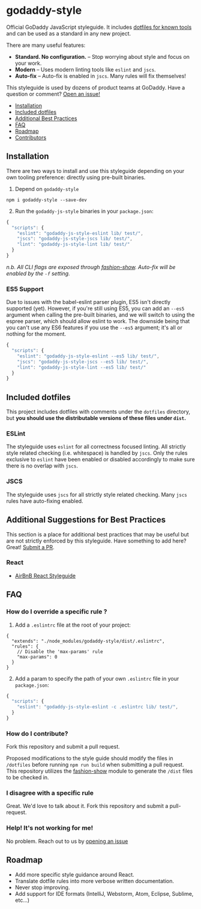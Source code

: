 # godaddy-style

Official GoDaddy JavaScript styleguide. It includes [dotfiles for known tools](#included-dotfiles) and can be used as a standard in any new project.

There are many useful features:

- **Standard. No configuration.** – Stop worrying about style and focus on your work.
- **Modern** – Uses modern linting tools like `eslint` and `jscs`.
- **Auto-fix** – Auto-fix is enabled in `jscs`. Many rules will fix themselves!

This styleguide is used by dozens of product teams at GoDaddy. Have a question or comment? [Open an issue!](https://github.com/godaddy/javascript/issues/new)

- [Installation](#installation)
- [Included dotfiles](#included-dotfiles)
- [Additional Best Practices](#additional-best-practices)
- [FAQ](#faq)
- [Roadmap](#roadmap)
- [Contributors](#contributors)

## Installation

There are two ways to install and use this styleguide depending on your own tooling preference: directly using pre-built binaries.

1. Depend on `godaddy-style`
```
npm i godaddy-style --save-dev
```

2. Run the `godaddy-js-style` binaries in your `package.json`:
``` js
{
  "scripts": {
    "eslint": "godaddy-js-style-eslint lib/ test/",
    "jscs": "godaddy-js-style-jscs lib/ test/",
    "lint": "godaddy-js-style-lint lib/ test/"
  }
}
```
_n.b. All CLI flags are exposed through [fashion-show]. Auto-fix will be enabled by the `-f` setting._

### ES5 Support

Due to issues with the babel-eslint parser plugin, ES5 isn't directly supported (yet).  However, if you're still using ES5, you can add an `--es5` argument when calling the pre-built binaries, and we will switch to using the espree parser, which should allow eslint to work.  The downside being that you can't use any ES6 features if you use the `--es5` argument; it's all or nothing for the moment.
``` js
{
  "scripts": {
    "eslint": "godaddy-js-style-eslint --es5 lib/ test/",
    "jscs": "godaddy-js-style-jscs --es5 lib/ test/",
    "lint": "godaddy-js-style-lint --es5 lib/ test/"
  }
}
```

## Included dotfiles

This project includes dotfiles with comments under the `dotfiles` directory, but **you should use the distributable versions of these files under `dist`.**

### ESLint

The styleguide uses `eslint` for all correctness focused linting. All strictly style related checking (i.e. whitespace) is handled by `jscs`. Only the rules exclusive to `eslint` have been enabled or disabled accordingly to make sure there is no overlap with `jscs`.

### JSCS

The styleguide uses `jscs` for all strictly style related checking. Many `jscs` rules have auto-fixing enabled.

## Additional Suggestions for Best Practices

This section is a place for additional best practices that may be useful but are not strictly enforced by this styleguide. Have something to add here? Great! [Submit a PR](#how-do-i-contribute).

### React

- [AirBnB React Styleguide](https://github.com/airbnb/javascript/tree/master/react)

## FAQ

### How do I override a specific rule ?

1. Add a `.eslintrc` file at the root of your project:
```
{
  "extends": "./node_modules/godaddy-style/dist/.eslintrc",
  "rules": {
    // Disable the 'max-params' rule
    "max-params": 0
  }
}
```

2. Add a param to specify the path of your own `.eslintrc` file in your `package.json`:
``` js
{
  "scripts": {
    "eslint": "godaddy-js-style-eslint -c .eslintrc lib/ test/",
  }
}
```

### How do I contribute?

Fork this repository and submit a pull request.

Proposed modifications to the style guide should modify the files in `/dotfiles` before running `npm run build` when submitting a pull request. This repository utilizes the [fashion-show](https://github.com/indexzero/fashion-show) module to generate the `/dist` files to be checked in.

### I disagree with a specific rule

Great. We'd love to talk about it. Fork this repository and submit a pull-request.

### Help! It's not working for me!

No problem. Reach out to us by [opening an issue]

## Roadmap

- Add more specific style guidance around React.
- Translate dotfile rules into more verbose written documentation.
- Never stop improving.
- Add support for IDE formats (IntelliJ, Webstorm, Atom, Eclipse, Sublime, etc...)

[opening an issue]: https://github.com/godaddy/javascript/issues
[fashion-show]: https://github.com/indexzero/fashion-show#api-documentation
